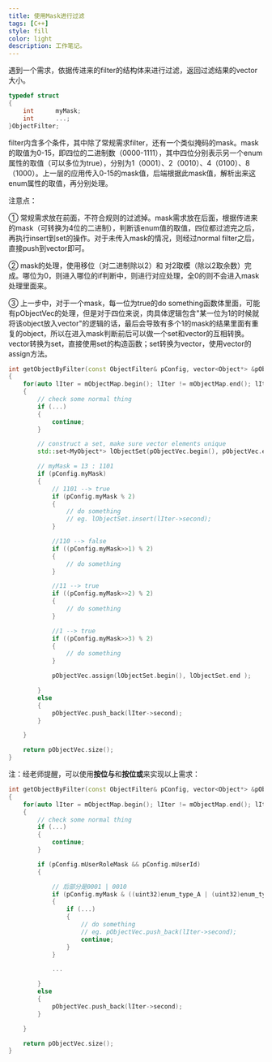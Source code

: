 ```yaml
---
title: 使用Mask进行过滤
tags: [C++]
style: fill
color: light
description: 工作笔记。
---
```




遇到一个需求，依据传进来的filter的结构体来进行过滤，返回过滤结果的vector大小。

```c++
typedef struct 
{
    int      myMask;
    int      ...;
}ObjectFilter;
```

filter内含多个条件，其中除了常规需求filter，还有一个类似掩码的mask。mask的取值为0-15，即四位的二进制数（0000-1111），其中四位分别表示另一个enum属性的取值（可以多位为true），分别为1（0001）、2（0010）、4（0100）、8（1000）。上一层的应用传入0-15的mask值，后端根据此mask值，解析出来这enum属性的取值，再分别处理。

注意点：

①  常规需求放在前面，不符合规则的过滤掉。mask需求放在后面，根据传进来的mask（可转换为4位的二进制），判断该enum值的取值，四位都过滤完之后，再执行insert到set的操作。对于未传入mask的情况，则经过normal filter之后，直接push到vector即可。

②  mask的处理，使用移位（对二进制除以2）和 对2取模（除以2取余数）完成。哪位为0，则进入哪位的if判断中，则进行对应处理，全0的则不会进入mask处理里面来。

③  上一步中，对于一个mask，每一位为true的do something函数体里面，可能有pObjectVec的处理，但是对于四位来说，肉具体逻辑包含"某一位为1的时候就将该object放入vector"的逻辑的话，最后会导致有多个1的mask的结果里面有重复的object，所以在进入mask判断前后可以做一个set和vector的互相转换。vector转换为set，直接使用set的构造函数；set转换为vector，使用vector的assign方法。

```c++
int getObjectByFilter(const ObjectFilter& pConfig, vector<Object*> &pObjectVec)
{
    for(auto lIter = mObjectMap.begin(); lIter != mObjectMap.end(); lIter++)
    {  
        // check some normal thing
        if (...)
        {
            continue;
        }

        // construct a set, make sure vector elements unique
        std::set<MyObject*> lObjectSet(pObjectVec.begin(), pObjectVec.end());

        // myMask = 13 : 1101
        if (pConfig.myMask)
        {
            // 1101 --> true
            if (pConfig.myMask % 2)
            {   
                // do something
                // eg. lObjectSet.insert(lIter->second);
            }

            //110 --> false
            if ((pConfig.myMask>>1) % 2)
            {
				// do something            
            }

            //11 --> true
            if ((pConfig.myMask>>2) % 2)
            {
                // do something 
            }

            //1 --> true
            if ((pConfig.myMask>>3) % 2)
            {
                // do something 
            }

            pObjectVec.assign(lObjectSet.begin(), lObjectSet.end );

        }
        else
        {
            pObjectVec.push_back(lIter->second);
        }

    }

    return pObjectVec.size();
}


```



注：经老师提醒，可以使用**按位与**和**按位或**来实现以上需求：

```c++
int getObjectByFilter(const ObjectFilter& pConfig, vector<Object*> &pObjectVec)
{
    for(auto lIter = mObjectMap.begin(); lIter != mObjectMap.end(); lIter++)
    {  
        // check some normal thing
        if (...)
        {
            continue;
        }

        if (pConfig.mUserRoleMask && pConfig.mUserId)
        {

            // 后部分是0001 | 0010
            if (pConfig.myMask & ((uint32)enum_type_A | (uint32)enum_type_B))
            {
                if (...)
                {
                    // do something
                	// eg. pObjectVec.push_back(lIter->second);
                    continue;
                }
            }

            ...

        }
        else
        {
            pObjectVec.push_back(lIter->second);
        }

    }

    return pObjectVec.size();
}
```





